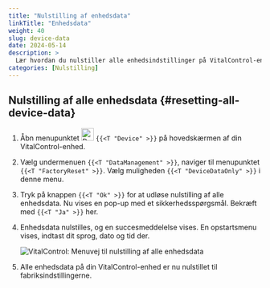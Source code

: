 ```yaml
---
title: "Nulstilling af enhedsdata"
linkTitle: "Enhedsdata"
weight: 40
slug: device-data
date: 2024-05-14
description: >
  Lær hvordan du nulstiller alle enhedsindstillinger på VitalControl-enheden.
categories: [Nulstilling]
---
```

## Nulstilling af alle enhedsdata {#resetting-all-device-data}

1. Åbn menupunktet <img src="/icons/device.svg" width="25" align="bottom" alt="Device" /> `{{<T "Device" >}}` på hovedskærmen af din VitalControl-enhed.

1. Vælg undermenuen `{{<T "DataManagement" >}}`, naviger til menupunktet `{{<T "FactoryReset" >}}`. Vælg muligheden `{{<T "DeviceDataOnly" >}}` i denne menu.

1. Tryk på knappen `{{<T "Ok" >}}` for at udløse nulstilling af alle enhedsdata. Nu vises en pop-up med et sikkerhedsspørgsmål. Bekræft med `{{<T "Ja" >}}` her.

1. Enhedsdata nulstilles, og en succesmeddelelse vises. En opstartsmenu vises, indtast dit sprog, dato og tid der.

   ![VitalControl: Menuvej til nulstilling af alle enhedsdata](../images/resetdevicedata.png "Nulstilling af enhedsdata")

1. Alle enhedsdata på din VitalControl-enhed er nu nulstillet til fabriksindstillingerne.

